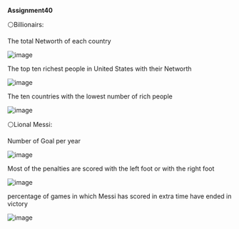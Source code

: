  **Assignment40**

⚪Billionairs:

The total Networth of each country

![image](https://github.com/SajedehGharabadian/Machine_Learning_Pylearn7/assets/76538787/87991db0-731c-4cfd-a2f9-31ad131b20db)


The top ten richest people in United States with their Networth

![image](https://github.com/SajedehGharabadian/Machine_Learning_Pylearn7/assets/76538787/3bca3d57-99d8-42f5-b610-ab4bd23ce519)


The ten countries with the lowest number of rich people

![image](https://github.com/SajedehGharabadian/Machine_Learning_Pylearn7/assets/76538787/9a780910-ed89-4f3a-ad3b-b8177f2c66f4)


⚪Lional Messi:

Number of Goal per year

![image](https://github.com/SajedehGharabadian/Machine_Learning_Pylearn7/assets/76538787/319553bb-6948-46a3-bfe9-e678947a6bd7)


Most of the penalties are scored with the left foot or with the right foot

![image](https://github.com/SajedehGharabadian/Machine_Learning_Pylearn7/assets/76538787/ed57df31-329f-426a-8aa2-ab835aa00140)


percentage of games in which Messi has scored in extra time have ended in victory

![image](https://github.com/SajedehGharabadian/Machine_Learning_Pylearn7/assets/76538787/e633fc82-2293-4523-8535-35d981ddeaf7)


